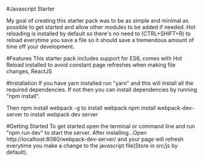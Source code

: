 #Javascript Starter

My goal of creating this starter pack was to be as simple and minimal as possible to get started and allow other modules to be added if needed. Hot reloading is installed by default so there's no need to (CTRL+SHIFT+R) to reload everytime you save a file so it should save a tremendous amount of time off your development.

#Features
This starter pack includes support for ES6, comes with Hot Reload installed to avoid constant page refreshes when making file changes, ReactJS

#Installation
If you have yarn installed run "yarn" and this will install all the required dependencies. If not then you can install dependencies by running "npm install".

Then 
npm install webpack -g to install webpack
npm install webpack-dev-server to install webpack dev server

#Getting Started
To get started open the terminal or command line and run "npm run dev" to start the server. 
After installing...Open http://localhost:8080/webpack-dev-server/ and your page will refresh everytime you make a change to the javascript file(Store in src/js by default). 

